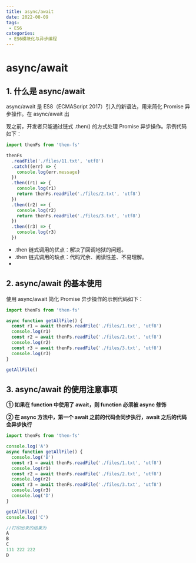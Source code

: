 ```yaml
---
title: async/await
date: 2022-08-09
tags:
 - ES6
categories: 
 - ES6模块化与异步编程
---
```



# async/await

## **1. 什么是 async/await**

async/await 是 ES8（ECMAScript 2017）引入的新语法，用来简化 Promise 异步操作。在 async/await 出

现之前，开发者只能通过链式 .then() 的方式处理 Promise 异步操作。示例代码如下：

```js
import thenFs from 'then-fs'

thenFs
  .readFile('./files/11.txt', 'utf8')
  .catch((err) => {
    console.log(err.message)
  })
  .then((r1) => {
    console.log(r1)
    return thenFs.readFile('./files/2.txt', 'utf8')
  })
  .then((r2) => {
    console.log(r2)
    return thenFs.readFile('./files/3.txt', 'utf8')
  })
  .then((r3) => {
    console.log(r3)
  })
```

- .then 链式调用的优点：解决了回调地狱的问题。
- .then 链式调用的缺点：代码冗余、阅读性差、不易理解。
- 

## **2. async/await 的基本使用**

使用 async/await 简化 Promise 异步操作的示例代码如下：

```js
import thenFs from 'then-fs'

async function getAllFile() {
  const r1 = await thenFs.readFile('./files/1.txt', 'utf8')
  console.log(r1)
  const r2 = await thenFs.readFile('./files/2.txt', 'utf8')
  console.log(r2)
  const r3 = await thenFs.readFile('./files/3.txt', 'utf8')
  console.log(r3)
}

getAllFile()
```



## 3. async/await 的使用注意事项

**① 如果在 function 中使用了 await，则 function 必须被 async 修饰**

**② 在 async 方法中，第一个 await 之前的代码会同步执行，await 之后的代码会异步执行**

```js
import thenFs from 'then-fs'

console.log('A')
async function getAllFile() {
  console.log('B')
  const r1 = await thenFs.readFile('./files/1.txt', 'utf8')
  console.log(r1)
  const r2 = await thenFs.readFile('./files/2.txt', 'utf8')
  console.log(r2)
  const r3 = await thenFs.readFile('./files/3.txt', 'utf8')
  console.log(r3)
  console.log('D')
}

getAllFile()
console.log('C')

//打印出来的结果为
A
B
C
111 222 222
D

```

